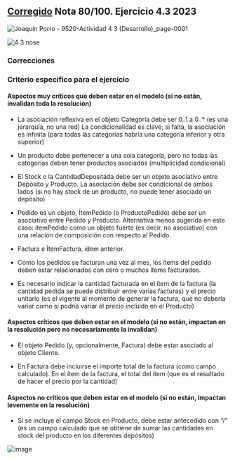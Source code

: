 ## [Corregido](#correcciones) Nota 80/100. Ejercicio 4.3 2023

![Joaquín Porro - 9520-Actividad 4 3 (Desarrollo)_page-0001](https://github.com/jporro/AnalisisDeLaInformacion/assets/103942784/35b7e350-96c7-4546-84af-baee108fdd9f)

![4 3 nose](https://github.com/jporro/AnalisisDeLaInformacion/assets/103942784/834a77fa-158f-45b8-bfa8-bd97c2ccdec5)

### Correcciones

### Criterio especifico para el ejercicio
#### Aspectos muy críticos que deben estar en el modelo (si no están, invalidan toda la resolución)

* La asociación reflexiva en el objeto Categoría debe ser 0..1 a 0..* (es una jerarquía, no una red) La condicionalidad es clave; si falta, la asociación es infinita (para todas las categorías habría una categoría inferior y otra superior)

* Un producto debe pertenecer a una sola categoría, pero no todas las categorías deben tener productos asociados (multiplicidad condicional)

*  El Stock o la CantidadDepositada debe ser un objeto asociativo entre Depósito y Producto. La asociación debe ser condicional de ambos lados (si no hay stock de un producto, no puede tener asociado un depósito)

* Pedido es un objeto, ÍtemPedido (o ProductoPedido) debe ser un asociativo entre Pedido y Producto. Alternativa menos sugerida en este caso: ítemPedido como un objeto fuerte (es decir, no asociativo) con una relación de composición con respecto al Pedido.

* Factura e ÍtemFactura, ídem anterior.

* Como los pedidos se facturan una vez al mes, los ítems del pedido deben estar relacionados con cero o muchos ítems facturados.

* Es necesario indicar la cantidad facturada en el ítem de la factura (la cantidad pedida se puede distribuir entre varias facturas) y el precio unitario (es el vigente al momento de generar la factura, que no debería variar como sí podría variar el precio incluido en el Producto)



#### Aspectos críticos que deben estar en el modelo (si no están, impactan en la resolución pero no necesariamente la invalidan)

- El objeto Pedido (y, opcionalmente, Factura) debe estar asociado al objeto Cliente.

- En Factura debe incluirse el importe total de la factura (como campo calculado). En el ítem de la factura, el total del ítem (que es el resultado de hacer el precio por la cantidad)

#### Aspectos no críticos que deben estar en el modelo (si no están, impactan levemente en la resolución)

- Si se incluye el campo Stock en Producto, debe estar antecedido con “/” (es un campo calculado que se obtiene de sumar las cantidades en stock del producto en los diferentes depósitos)

![image](https://github.com/jporro/AnalisisDeLaInformacion/assets/103942784/e6a70300-d068-486d-b5f6-ead480260b94)
